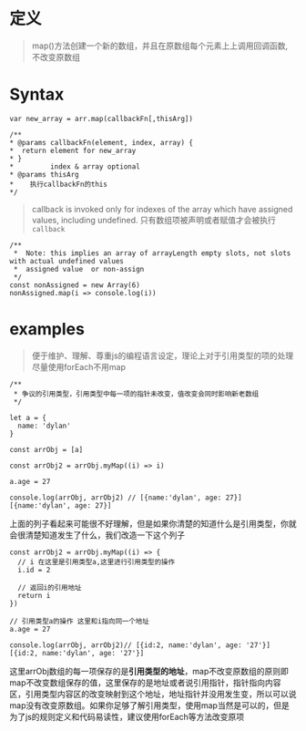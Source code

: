 # 定义
> map()方法创建一个新的数组，并且在原数组每个元素上上调用回调函数, 不改变原数组


# Syntax
```
var new_array = arr.map(callbackFn[,thisArg])

/**
* @params callbackFn(element, index, array) {
*  return element for new_array
* }
*         index & array optional
* @params thisArg
*    执行callbackFn的this
*/

```
> callback is invoked only for indexes of the array which have assigned values, including undefined.
只有数组项被声明或者赋值才会被执行`callback`
```
/**
 *  Note: this implies an array of arrayLength empty slots, not slots with actual undefined values
 *  assigned value  or non-assign
 */
const nonAssigned = new Array(6)
nonAssigned.map(i => console.log(i))
```
# examples
> 便于维护、理解、尊重js的编程语言设定，理论上对于引用类型的项的处理尽量使用forEach不用map

```
/**
 * 争议的引用类型，引用类型中每一项的指针未改变，值改变会同时影响新老数组
 */

let a = {
  name: 'dylan'
}

const arrObj = [a]

const arrObj2 = arrObj.myMap((i) => i)

a.age = 27

console.log(arrObj, arrObj2) // [{name:'dylan', age: 27}] [{name:'dylan', age: 27}]

```
上面的列子看起来可能很不好理解，但是如果你清楚的知道什么是引用类型，你就会很清楚知道发生了什么，我们改造一下这个列子

```
const arrObj2 = arrObj.myMap((i) => {
  // i 在这里是引用类型a,这里进行引用类型的操作
  i.id = 2

  // 返回i的引用地址
  return i 
})

// 引用类型a的操作 这里和i指向同一个地址
a.age = 27

console.log(arrObj, arrObj2)// [{id:2, name:'dylan', age: '27'}] [{id:2, name:'dylan', age: '27'}]
```
这里arrObj数组的每一项保存的是**引用类型的地址**，map不改变原数组的原则即map不改变数组保存的值，这里保存的是地址或者说引用指针，指针指向内容区，引用类型内容区的改变映射到这个地址，地址指针并没用发生变，所以可以说map没有改变原数组。如果你足够了解引用类型，使用map当然是可以的，但是为了js的规则定义和代码易读性，建议使用forEach等方法改变原项